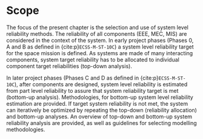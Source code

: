 # Scope

The focus of the present chapter is the selection and use of system level reliability methods. The reliability of all components (EEE, MEC, MIS) are considered in the context of the system. In early project phases (Phases 0, A and B as defined in {cite:p}`ECSS-M-ST-10C`) a system level reliability target for the space mission is defined. As systems are made of many interacting components, system target reliability has to be allocated to individual component target reliabilities (top-down analysis).

In later project phases (Phases C and D as defined in {cite:p}`ECSS-M-ST-10C`), after components are designed, system level reliability is estimated from part level reliability to assure that system reliability target is met (bottom-up analysis). Methodologies, for bottom-up system level reliability estimation are provided. If target system reliability is not met, the system can iteratively be optimized by repeating the top-down (reliability allocation) and bottom-up analyses. An overview of top-down and bottom-up system reliability analysis are provided, as well as guidelines for selecting modelling methodologies.